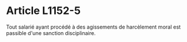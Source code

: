 # Article L1152-5

Tout salarié ayant procédé à des agissements de harcèlement moral est passible d'une sanction disciplinaire.